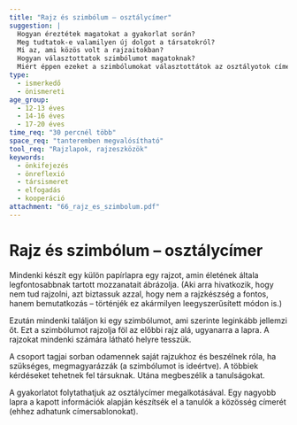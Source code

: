 ```yaml
---
title: "Rajz és szimbólum – osztálycímer"
suggestion: | 
  Hogyan éreztétek magatokat a gyakorlat során?
  Meg tudtatok-e valamilyen új dolgot a társatokról?
  Mi az, ami közös volt a rajzaitokban?
  Hogyan választottatok szimbólumot magatoknak?
  Miért éppen ezeket a szimbólumokat választottátok az osztályotok címerének?
type:
  - ismerkedő
  - önismereti
age_group:
  - 12-13 éves
  - 14-16 éves
  - 17-20 éves
time_req: "30 percnél több"
space_req: "tanteremben megvalósítható"
tool_req: "Rajzlapok, rajzeszközök"
keywords: 
  - önkifejezés
  - önreflexió
  - társismeret
  - elfogadás
  - kooperáció
attachment: "66_rajz_es_szimbolum.pdf"
---
```


# Rajz és szimbólum – osztálycímer

Mindenki készít egy külön papírlapra egy rajzot, amin életének általa legfontosabbnak tartott mozzanatait ábrázolja. (Aki arra hivatkozik, hogy nem tud rajzolni, azt biztassuk azzal, hogy nem a rajzkészség a fontos, hanem bemutatkozás – történjék ez akármilyen leegyszerűsített módon is.)

Ezután mindenki találjon ki egy szimbólumot, ami szerinte leginkább jellemzi őt. Ezt a szimbólumot rajzolja föl az előbbi rajz alá, ugyanarra a lapra. A rajzokat mindenki számára látható helyre tesszük.

A csoport tagjai sorban odamennek saját rajzukhoz és beszélnek róla, ha szükséges, megmagyarázzák (a szimbólumot is ideértve). A többiek kérdéseket tehetnek fel társuknak. Utána megbeszélik a tanulságokat.

A gyakorlatot folytathatjuk az osztálycímer megalkotásával. Egy nagyobb lapra a kapott információk alapján készítsék el a tanulók a közösség címerét (ehhez adhatunk címersablonokat).
  
  
